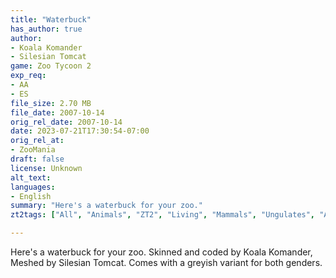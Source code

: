 ```yaml
---
title: "Waterbuck"
has_author: true
author: 
- Koala Komander
- Silesian Tomcat
game: Zoo Tycoon 2
exp_req: 
- AA
- ES
file_size: 2.70 MB
file_date: 2007-10-14
orig_rel_date: 2007-10-14
date: 2023-07-21T17:30:54-07:00
orig_rel_at: 
- ZooMania
draft: false
license: Unknown
alt_text: 
languages:
- English
summary: "Here's a waterbuck for your zoo."
zt2tags: ["All", "Animals", "ZT2", "Living", "Mammals", "Ungulates", "African"]

---
```


Here's a waterbuck for your zoo. Skinned and coded by Koala Komander, Meshed by Silesian Tomcat. Comes with a greyish variant for both genders.